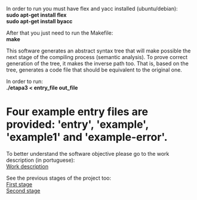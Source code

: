 In order to run you must have flex and yacc installed (ubuntu/debian):  
 **sudo apt-get install flex**  
 **sudo apt-get install byacc**  

After that you just need to run the Makefile:  
 **make**

This software generates an abstract syntax tree that will make possible the next stage of the compiling process (semantic analysis).
To prove correct generation of the tree, it makes the inverse path too. That is, based on the tree, generates a code file that should be equivalent to the original one.  

In order to run:  
 **./etapa3 < entry_file out_file**  

Four example entry files are provided: 'entry', 'example', 'example1' and 'example-error'.  
==================================================

To better understand the software objective please go to the work description (in portuguese):  
[Work description](https://bitbucket.org/bpsilva/compiler-02_syntactic_analysis/raw/ca77046c56d9f7fafab516dc0e3f3a504c5a924e/definition.pdf)  

See the previous stages of the project too:  
[First stage](https://bitbucket.org/bpsilva/compiler-02_syntactic_analysis/raw/ca77046c56d9f7fafab516dc0e3f3a504c5a924e/definition.pdf)  
[Second stage](https://bitbucket.org/bpsilva/compiler-02_syntactic_analysis/raw/ca77046c56d9f7fafab516dc0e3f3a504c5a924e/definition.pdf)  


